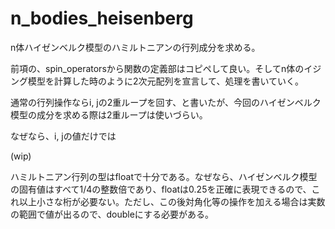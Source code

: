# n_bodies_heisenberg

n体ハイゼンベルク模型のハミルトニアンの行列成分を求める。

前項の、spin_operatorsから関数の定義部はコピペして良い。そしてn体のイジング模型を計算した時のように2次元配列を宣言して、処理を書いていく。

通常の行列操作ならi, jの2重ループを回す、と書いたが、今回のハイゼンベルク模型の成分を求める際は2重ループは使いづらい。

なぜなら、i, jの値だけでは

(wip)

ハミルトニアン行列の型はfloatで十分である。なぜなら、ハイゼンベルク模型の固有値はすべて1/4の整数倍であり、floatは0.25を正確に表現できるので、これ以上小さな桁が必要ない。ただし、この後対角化等の操作を加える場合は実数の範囲で値が出るので、doubleにする必要がある。
